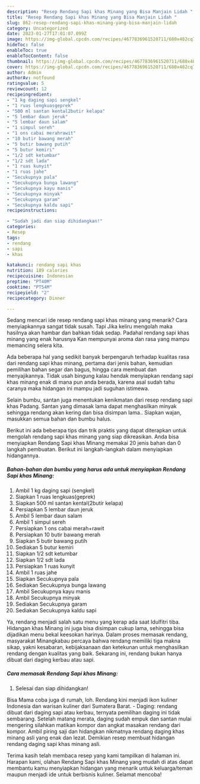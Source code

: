 ```yaml
---
description: "Resep Rendang Sapi khas Minang yang Bisa Manjain Lidah "
title: "Resep Rendang Sapi khas Minang yang Bisa Manjain Lidah "
slug: 862-resep-rendang-sapi-khas-minang-yang-bisa-manjain-lidah
category: Uncategorized
date: 2023-01-27T17:01:07.099Z
image: https://img-global.cpcdn.com/recipes/4677836961520711/680x482cq70/rendang-sapi-khas-minang-foto-resep-utama.jpg
hideToc: false
enableToc: true
enableTocContent: false
thumbnail: https://img-global.cpcdn.com/recipes/4677836961520711/680x482cq70/rendang-sapi-khas-minang-foto-resep-utama.jpg
cover: https://img-global.cpcdn.com/recipes/4677836961520711/680x482cq70/rendang-sapi-khas-minang-foto-resep-utama.jpg
author: Admin
authorAv: notfound
ratingvalue: 5
reviewcount: 12
recipeingredient:
- "1 kg daging sapi sengkel"
- "1 ruas lengkuasgeprek"
- "500 ml santan kental2butir kelapa"
- "5 lembar daun jeruk"
- "5 lembar daun salam"
- "1 simpul sereh"
- "1 ons cabai merahrawit"
- "10 butir bawang merah"
- "5 butir bawang putih"
- "5 butur kemiri"
- "1/2 sdt ketumbar"
- "1/2 sdt lada"
- "1 ruas kunyit"
- "1 ruas jahe"
- "Secukupnya pala"
- "Secukupnya bunga lawang"
- "Secukupnya kayu manis"
- "Secukupnya minyak"
- "Secukupnya garam"
- "Secukupnya kaldu sapi"
recipeinstructions:

- "Sudah jadi dan siap dihidangkan!"
categories:
- Resep
tags:
- rendang
- sapi
- khas

katakunci: rendang sapi khas 
nutrition: 189 calories
recipecuisine: Indonesian
preptime: "PT40M"
cooktime: "PT54M"
recipeyield: "2"
recipecategory: Dinner

---
```



Sedang mencari ide resep rendang sapi khas minang yang menarik? Cara menyiapkannya sangat tidak susah. Tapi Jika keliru mengolah maka hasilnya akan hambar dan bahkan tidak sedap. Padahal rendang sapi khas minang yang enak harusnya Kan mempunyai aroma dan rasa yang mampu memancing selera kita.


Ada beberapa hal yang sedikit banyak berpengaruh terhadap kualitas rasa dari rendang sapi khas minang, pertama dari jenis bahan, kemudian pemilihan bahan segar dan bagus, hingga cara membuat dan menyajikannya. Tidak usah bingung kalau hendak menyiapkan rendang sapi khas minang enak di mana pun anda berada, karena asal sudah tahu caranya maka hidangan ini mampu jadi suguhan istimewa.

Selain bumbu, santan juga menentukan kenikmatan dari resep rendang sapi khas Padang. Santan yang dimasak lama dapat menghasilkan minyak sehingga rendang akan kering dan bisa disimpan lama.. Siapkan wajan, masukkan semua bahan dan bumbu halus.


Berikut ini ada beberapa tips dan trik praktis yang dapat diterapkan untuk mengolah rendang sapi khas minang yang siap dikreasikan. Anda bisa menyiapkan Rendang Sapi khas Minang memakai 20 jenis bahan dan 0 langkah pembuatan. Berikut ini langkah-langkah dalam menyiapkan hidangannya.

<!--inarticleads1-->

##### Bahan-bahan dan bumbu yang harus ada untuk menyiapkan Rendang Sapi khas Minang:

1. Ambil 1 kg daging sapi (sengkel)
1. Siapkan 1 ruas lengkuas(geprek)
1. Siapkan 500 ml santan kental(2butir kelapa)
1. Persiapkan 5 lembar daun jeruk
1. Ambil 5 lembar daun salam
1. Ambil 1 simpul sereh
1. Persiapkan 1 ons cabai merah+rawit
1. Persiapkan 10 butir bawang merah
1. Siapkan 5 butir bawang putih
1. Sediakan 5 butur kemiri
1. Siapkan 1/2 sdt ketumbar
1. Siapkan 1/2 sdt lada
1. Persiapkan 1 ruas kunyit
1. Ambil 1 ruas jahe
1. Siapkan Secukupnya pala
1. Sediakan Secukupnya bunga lawang
1. Ambil Secukupnya kayu manis
1. Ambil Secukupnya minyak
1. Sediakan Secukupnya garam
1. Sediakan Secukupnya kaldu sapi


Ya, rendang menjadi salah satu menu yang kerap ada saat Idulfitri tiba. Hidangan khas Minang ini juga bisa disimpan cukup lama, sehingga bisa dijadikan menu bekal keesokan harinya. Dalam proses memasak rendang, masyarakat Minangkabau percaya bahwa rendang memiliki tiga makna sikap, yakni kesabaran, kebijaksanaan dan ketekunan untuk menghasilkan rendang dengan kualitas yang baik. Sekarang ini, rendang bukan hanya dibuat dari daging kerbau atau sapi. 

<!--inarticleads2-->

##### Cara memasak Rendang Sapi khas Minang:


1. Selesai dan siap dihidangkan!

Bisa Mama coba juga di rumah, loh. Rendang kini menjadi ikon kuliner Indonesia dan warisan kuliner dari Sumatera Barat. - Daging: rendang dibuat dari daging sapi atau kerbau, ternyata pemilihan daging ini tidak sembarang. Setelah matang merata, daging sudah empuk dan santan mulai mengering silahkan matikan kompor dan angkat masakan rendang dari kompor. Ambil piring saji dan hidangkan nikmatnya rendang daging khas minang asli yang enak dan lezat. Demikian resep membuat hidangan rendang daging sapi khas minang asli. 

Terima kasih telah membaca resep yang kami tampilkan di halaman ini. Harapan kami, olahan Rendang Sapi khas Minang yang mudah di atas dapat membantu kamu menyiapkan hidangan yang menarik untuk keluarga/teman maupun menjadi ide untuk berbisnis kuliner. Selamat mencoba!
